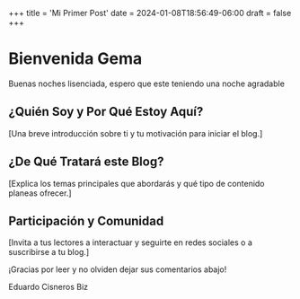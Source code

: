 +++
title = 'Mi Primer Post'
date = 2024-01-08T18:56:49-06:00
draft = false
+++

# Bienvenida Gema

Buenas noches lisenciada, espero que este teniendo una noche agradable

## ¿Quién Soy y Por Qué Estoy Aquí?

[Una breve introducción sobre ti y tu motivación para iniciar el blog.]

## ¿De Qué Tratará este Blog?

[Explica los temas principales que abordarás y qué tipo de contenido planeas ofrecer.]

## Participación y Comunidad

[Invita a tus lectores a interactuar y seguirte en redes sociales o a suscribirse a tu blog.]

¡Gracias por leer y no olviden dejar sus comentarios abajo!

Eduardo Cisneros Biz
